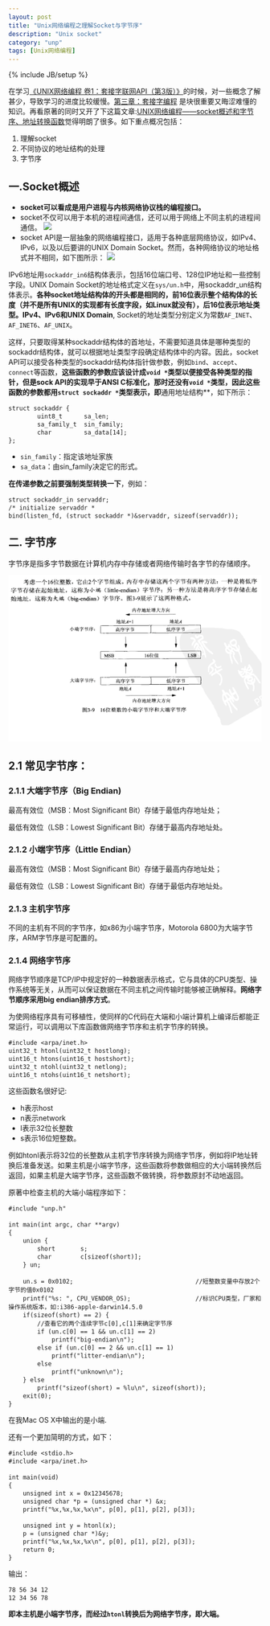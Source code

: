 ```yaml
---
layout: post
title: "Unix网络编程之理解Socket与字节序"
description: "Unix socket"
category: "unp"
tags: [Unix网络编程]
---
```

{% include JB/setup %}

在学习[《UNIX网络编程 卷1：套接字联网API（第3版）》](https://github.com/BeginMan/BookNotes/tree/master/Unix/Unix-Network-Programming-Volume-1-The-Sockets-Networking-API-3rd-Edition)的时候，对一些概念了解甚少，导致学习的进度比较缓慢。[第三章：套接字编程](https://github.com/BeginMan/BookNotes/blob/master/Unix/Unix-Network-Programming-Volume-1-The-Sockets-Networking-API-3rd-Edition/top3.md) 是块很重要又晦涩难懂的知识。再看原著的同时又开了下这篇文章:[UNIX网络编程——socket概述和字节序、地址转换函数](http://blog.csdn.net/ctthuangcheng/article/details/9407837)觉得明朗了很多。如下重点概况包括：

1. 理解socket
2. 不同协议的地址结构的处理
3. 字节序

## 一.Socket概述

- **socket可以看成是用户进程与内核网络协议栈的编程接口。**
- socket不仅可以用于本机的进程间通信，还可以用于网络上不同主机的进程间通信。
![](http://img.blog.csdn.net/20130603130100109)
- socket API是一层抽象的网络编程接口，适用于各种底层网络协议，如IPv4、IPv6，以及以后要讲的UNIX Domain Socket。然而，各种网络协议的地址格式并不相同，如下图所示：
![](http://img.blog.csdn.net/20130722133529984?watermark/2/text/aHR0cDovL2Jsb2cuY3Nkbi5uZXQvY3R0aHVuYWdjaG5lZw==/font/5a6L5L2T/fontsize/400/fill/I0JBQkFCMA==/dissolve/70/gravity/Center)

IPv6地址用`sockaddr_in6`结构体表示，包括16位端口号、128位IP地址和一些控制字段。UNIX Domain Socket的地址格式定义在`sys/un.h`中，用sockaddr_un结构体表示。**各种socket地址结构体的开头都是相同的，前16位表示整个结构体的长度（并不是所有UNIX的实现都有长度字段，如Linux就没有），后16位表示地址类型。IPv4、IPv6和UNIX Domain**, Socket的地址类型分别定义为常数`AF_INET`、`AF_INET6`、`AF_UNIX`。

这样，只要取得某种sockaddr结构体的首地址，不需要知道具体是哪种类型的sockaddr结构体，就可以根据地址类型字段确定结构体中的内容。因此，socket API可以接受各种类型的sockaddr结构体指针做参数，例如`bind`、`accept`、`connect`等函数，**这些函数的参数应该设计成`void *`类型以便接受各种类型的指针，但是sock API的实现早于ANSI C标准化，那时还没有`void *`类型，因此这些函数的参数都用`struct sockaddr *`类型表示，即**通用地址结构**，如下所示：

	struct sockaddr {  
	        uint8_t      sa_len;  
	        sa_family_t  sin_family;  
	        char         sa_data[14];  
	};   

- `sin_family`：指定该地址家族
- `sa_data`：由sin_family决定它的形式。

**在传递参数之前要强制类型转换一下**，例如：

	struct sockaddr_in servaddr;
	/* initialize servaddr *
	bind(listen_fd, (struct sockaddr *)&servaddr, sizeof(servaddr));

## 二. 字节序
字节序是指多字节数据在计算机内存中存储或者网络传输时各字节的存储顺序。

![](https://raw.githubusercontent.com/BeginMan/BookNotes/master/Unix/media/bitsort.png)

## 2.1 常见字节序：

### 2.1.1 大端字节序（Big Endian)
最高有效位（MSB：Most Significant Bit）存储于最低内存地址处；

最低有效位（LSB：Lowest Significant Bit）存储于最高内存地址处。

### 2.1.2 小端字节序（Little Endian）
最高有效位（MSB：Most Significant Bit）存储于最高内存地址处；

最低有效位（LSB：Lowest Significant Bit）存储于最低内存地址处。
### 2.1.3 主机字节序
不同的主机有不同的字节序，如x86为小端字节序，Motorola 6800为大端字节序，ARM字节序是可配置的。

### 2.1.4 网络字节序
网络字节顺序是TCP/IP中规定好的一种数据表示格式，它与具体的CPU类型、操作系统等无关，从而可以保证数据在不同主机之间传输时能够被正确解释。**网络字节顺序采用big endian排序方式**。

为使网络程序具有可移植性，使同样的C代码在大端和小端计算机上编译后都能正常运行，可以调用以下库函数做网络字节序和主机字节序的转换。

	#include <arpa/inet.h>  
	uint32_t htonl(uint32_t hostlong);  
	uint16_t htons(uint16_t hostshort);  
	uint32_t ntohl(uint32_t netlong);  
	uint16_t ntohs(uint16_t netshort);

这些函数名很好记:

- h表示host
- n表示network
- l表示32位长整数
- s表示16位短整数。

例如htonl表示将32位的长整数从主机字节序转换为网络字节序，例如将IP地址转换后准备发送。如果主机是小端字节序，这些函数将参数做相应的大小端转换然后返回，如果主机是大端字节序，这些函数不做转换，将参数原封不动地返回。

原著中检查主机的大端小端程序如下：

	#include "unp.h"

	int main(int argc, char **argv)
	{
		union {
			short		s;
			char		c[sizeof(short)];
		} un;

		un.s = 0x0102;									//短整数变量中存放2个字节的值0x0102
		printf("%s: ", CPU_VENDOR_OS);					//标识CPU类型，厂家和操作系统版本，如:i386-apple-darwin14.5.0
		if(sizeof(short) == 2) {
			//查看它的两个连续字节c[0],c[1]来确定字节序
			if (un.c[0] == 1 && un.c[1] == 2)
				printf("big-endian\n");
			else if (un.c[0] == 2 && un.c[1] == 1)
				printf("litter-endian\n");
			else
				printf("unknown\n");
		} else
			printf("sizeof(short) = %lu\n", sizeof(short));
		exit(0);
	}

在我Mac OS X中输出的是小端.

还有一个更加简明的方式，如下：

	#include <stdio.h>
	#include <arpa/inet.h>

	int main(void)
	{
		unsigned int x = 0x12345678;
		unsigned char *p = (unsigned char *) &x;
		printf("%x,%x,%x,%x\n", p[0], p[1], p[2], p[3]);

		unsigned int y = htonl(x);
		p = (unsigned char *)&y;
		printf("%x,%x,%x,%x\n", p[0], p[1], p[2], p[3]);
		return 0;
	}

输出：

	78 56 34 12  
	12 34 56 78

**即本主机是小端字节序，而经过`htonl`转换后为网络字节序，即大端。**


